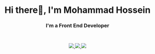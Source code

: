 <!--
**MHMighani/MHMighani** is a ✨ _special_ ✨ repository because its `README.md` (this file) appears on your GitHub profile.

Here are some ideas to get you started:

- 🔭 I’m currently working on ...
- 🌱 I’m currently learning ...
- 👯 I’m looking to collaborate on ...
- 🤔 I’m looking for help with ...
- 💬 Ask me about ...
- 📫 How to reach me: ...
- 😄 Pronouns: ...
- ⚡ Fun fact: ...
-->

<p>
<h1 align="center" style="border:none;margin-bottom:10px;">Hi there👋, I'm Mohammad Hossein</h1>
<h3 align="center">I'm a Front End Developer</h3>
<br/>
    <p align="center">
    <a href="https://www.linkedin.com/in/mh-mighani/">
        <img src="https://img.shields.io/badge/linkedin-f0f0f0?&style=for-the-badge&logo=linkedin&logoColor=white&color=0e76a8">
    </a>
    <a href="mailto:mhmighani.dev@gmail.com">
        <img src="https://img.shields.io/badge/gmail-f0f0f0?&style=for-the-badge&logo=gmail&logoColor=white&color=ea4335">
    </a>
    <a href="https://stackoverflow.com/users/9587883/m-h-mighani">
        <img src="https://img.shields.io/badge/stackoverflow-f0f0f0?&style=for-the-badge&logo=stackoverflow&logoColor=white&color=orange">
    </a>
</p>
</p>
